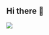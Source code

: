 ## Hi there 👋
<div>
<picture>
  <img src="https://github-readme-stats.vercel.app/api/top-langs/?username=PicToWeb&layout=compact&theme=dracula" />
</picture>
</div>

<!--
**PicToWeb/PicToWeb** is a ✨ _special_ ✨ repository because its `README.md` (this file) appears on your GitHub profile.

Here are some ideas to get you started:

- 🔭 I’m currently working on ...
- 🌱 I’m currently learning ...
- 👯 I’m looking to collaborate on ...
- 🤔 I’m looking for help with ...
- 💬 Ask me about ...
- 📫 How to reach me: ...
- 😄 Pronouns: ...
- ⚡ Fun fact: ...
-->
